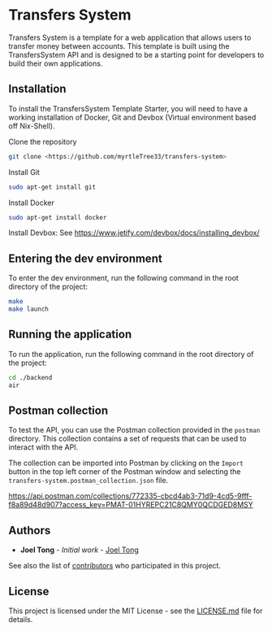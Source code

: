 # Transfers System

Transfers System is a template for a web application that allows users to transfer money between accounts. This template is built using the TransfersSystem API and is designed to be a starting point for developers to build their own applications.

## Installation

To install the TransfersSystem Template Starter, you will need to have a working installation of Docker, Git and Devbox (Virtual environment based off Nix-Shell).  

Clone the repository
```bash
git clone <https://github.com/myrtleTree33/transfers-system>
```

Install Git
```bash
sudo apt-get install git
```

Install Docker
```bash
sudo apt-get install docker
```

Install Devbox: See https://www.jetify.com/devbox/docs/installing_devbox/

## Entering the dev environment

To enter the dev environment, run the following command in the root directory of the project:
```bash
make
make launch
```

## Running the application

To run the application, run the following command in the root directory of the project:

```bash
cd ./backend
air
```

## Postman collection

To test the API, you can use the Postman collection provided in the `postman` directory. This collection contains a set of requests that can be used to interact with the API.

The collection can be imported into Postman by clicking on the `Import` button in the top left corner of the Postman window and selecting the `transfers-system.postman_collection.json` file.

https://api.postman.com/collections/772335-cbcd4ab3-71d9-4cd5-9fff-f8a89d48d907?access_key=PMAT-01HYREPC21C8QMY0QCDGED8MSY

## Authors

* **Joel Tong** - *Initial work* - [Joel Tong](https://github.com/myrtletree33)

See also the list of [contributors](https://github.com/your/project/contributors) who participated in this project.

## License

This project is licensed under the MIT License - see the [LICENSE.md](LICENSE.md) file for details.

